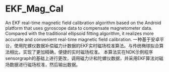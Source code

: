 # EKF_Mag_Cal
An EKF real-time magnetic field calibration algorithm based on the Android platform that uses gyroscope data to compensate magnetometer data. Compared with the traditional ellipsoid fitting algorithm, it realizes more accurate and convenient real-time magnetic field calibration.
一种基于安卓平台，使用陀螺仪数据补偿磁力计数据的EKF实时磁场校准算法。与传统椭球拟合算法相比，实现了更加精确，便捷的实时磁场校准。
本算法实在NDK示例程序sensorgraph的基础上进行更改，调用磁力计和陀螺仪数据，并采用EKF算法对磁场数据进行磁场校准，然后输出数据。
